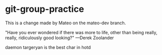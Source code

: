 # git-group-practice

This is a change made by Mateo on the mateo-dev branch.

"Have you ever wondered if there was more to life, other than being really, really, ridiculously good looking?" —Derek Zoolander


daemon targeryan is the best char in hotd
